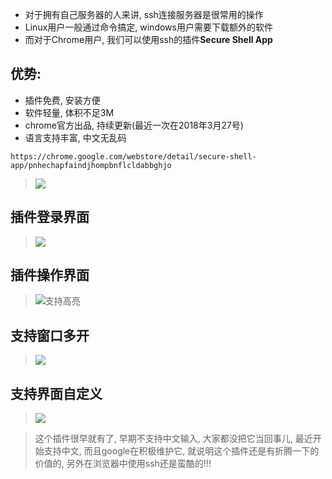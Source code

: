 - 对于拥有自己服务器的人来讲, ssh连接服务器是很常用的操作
- Linux用户一般通过命令搞定, windows用户需要下载额外的软件
- 而对于Chrome用户, 我们可以使用ssh的插件**Secure Shell App**

## 优势:
- 插件免费, 安装方便
- 软件轻量, 体积不足3M
- chrome官方出品, 持续更新(最近一次在2018年3月27号)
- 语言支持丰富, 中文无乱码
```
https://chrome.google.com/webstore/detail/secure-shell-app/pnhechapfaindjhompbnflcldabbghjo
```

> ![](https://upload-images.jianshu.io/upload_images/3203841-c17bae0f1a577a8e.png?imageMogr2/auto-orient/strip%7CimageView2/2/w/1240)

## 插件登录界面
> ![](https://upload-images.jianshu.io/upload_images/3203841-ccfa31e6af6279ae.png?imageMogr2/auto-orient/strip%7CimageView2/2/w/1240)
## 插件操作界面
> ![支持高亮](https://upload-images.jianshu.io/upload_images/3203841-698ae935d8bf4c94.png?imageMogr2/auto-orient/strip%7CimageView2/2/w/1240)

## 支持窗口多开
> ![](https://upload-images.jianshu.io/upload_images/3203841-b65a4e685983e3e3.png?imageMogr2/auto-orient/strip%7CimageView2/2/w/1240)

## 支持界面自定义
> ![](https://upload-images.jianshu.io/upload_images/3203841-1c2074771358952d.png?imageMogr2/auto-orient/strip%7CimageView2/2/w/1240)


> 这个插件很早就有了, 早期不支持中文输入, 大家都没把它当回事儿, 最近开始支持中文, 而且google在积极维护它, 就说明这个插件还是有折腾一下的价值的, 另外在浏览器中使用ssh还是蛮酷的!!!